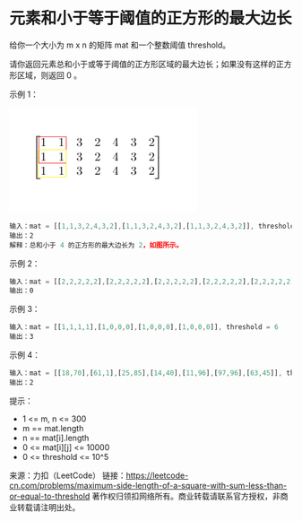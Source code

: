 # 元素和小于等于阈值的正方形的最大边长

给你一个大小为 m x n 的矩阵 mat 和一个整数阈值 threshold。

请你返回元素总和小于或等于阈值的正方形区域的最大边长；如果没有这样的正方形区域，则返回 0 。

示例 1：

![示例1](./eg1.png)

``` javascript
输入：mat = [[1,1,3,2,4,3,2],[1,1,3,2,4,3,2],[1,1,3,2,4,3,2]], threshold = 4
输出：2
解释：总和小于 4 的正方形的最大边长为 2，如图所示。
```

示例 2：

``` javascript
输入：mat = [[2,2,2,2,2],[2,2,2,2,2],[2,2,2,2,2],[2,2,2,2,2],[2,2,2,2,2]], threshold = 1
输出：0
```

示例 3：

``` javascript
输入：mat = [[1,1,1,1],[1,0,0,0],[1,0,0,0],[1,0,0,0]], threshold = 6
输出：3
```

示例 4：

``` javascript
输入：mat = [[18,70],[61,1],[25,85],[14,40],[11,96],[97,96],[63,45]], threshold = 40184
输出：2
```

提示：

- 1 <= m, n <= 300
- m == mat.length
- n == mat[i].length
- 0 <= mat[i][j] <= 10000
- 0 <= threshold <= 10^5

来源：力扣（LeetCode）
链接：https://leetcode-cn.com/problems/maximum-side-length-of-a-square-with-sum-less-than-or-equal-to-threshold
著作权归领扣网络所有。商业转载请联系官方授权，非商业转载请注明出处。

